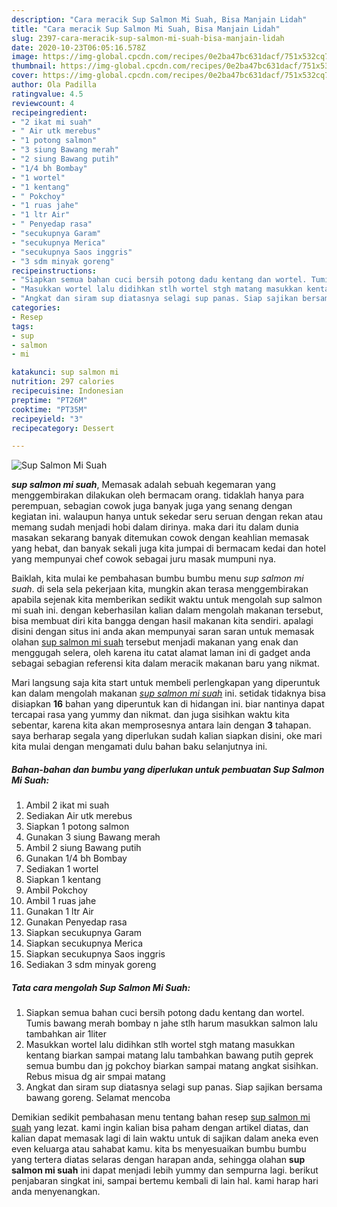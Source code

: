 ```yaml
---
description: "Cara meracik Sup Salmon Mi Suah, Bisa Manjain Lidah"
title: "Cara meracik Sup Salmon Mi Suah, Bisa Manjain Lidah"
slug: 2397-cara-meracik-sup-salmon-mi-suah-bisa-manjain-lidah
date: 2020-10-23T06:05:16.578Z
image: https://img-global.cpcdn.com/recipes/0e2ba47bc631dacf/751x532cq70/sup-salmon-mi-suah-foto-resep-utama.jpg
thumbnail: https://img-global.cpcdn.com/recipes/0e2ba47bc631dacf/751x532cq70/sup-salmon-mi-suah-foto-resep-utama.jpg
cover: https://img-global.cpcdn.com/recipes/0e2ba47bc631dacf/751x532cq70/sup-salmon-mi-suah-foto-resep-utama.jpg
author: Ola Padilla
ratingvalue: 4.5
reviewcount: 4
recipeingredient:
- "2 ikat mi suah"
- " Air utk merebus"
- "1 potong salmon"
- "3 siung Bawang merah"
- "2 siung Bawang putih"
- "1/4 bh Bombay"
- "1 wortel"
- "1 kentang"
- " Pokchoy"
- "1 ruas jahe"
- "1 ltr Air"
- " Penyedap rasa"
- "secukupnya Garam"
- "secukupnya Merica"
- "secukupnya Saos inggris"
- "3 sdm minyak goreng"
recipeinstructions:
- "Siapkan semua bahan cuci bersih potong dadu kentang dan wortel. Tumis bawang merah bombay n jahe stlh harum masukkan salmon lalu tambahkan air 1liter"
- "Masukkan wortel lalu didihkan stlh wortel stgh matang masukkan kentang biarkan sampai matang lalu tambahkan bawang putih geprek semua bumbu dan jg pokchoy biarkan sampai matang angkat sisihkan. Rebus misua dg air smpai matang"
- "Angkat dan siram sup diatasnya selagi sup panas. Siap sajikan bersama bawang goreng. Selamat mencoba"
categories:
- Resep
tags:
- sup
- salmon
- mi

katakunci: sup salmon mi 
nutrition: 297 calories
recipecuisine: Indonesian
preptime: "PT26M"
cooktime: "PT35M"
recipeyield: "3"
recipecategory: Dessert

---
```



![Sup Salmon Mi Suah](https://img-global.cpcdn.com/recipes/0e2ba47bc631dacf/751x532cq70/sup-salmon-mi-suah-foto-resep-utama.jpg)

<b><i>sup salmon mi suah</i></b>, Memasak adalah sebuah kegemaran yang menggembirakan dilakukan oleh bermacam orang. tidaklah hanya para perempuan, sebagian cowok juga banyak juga yang senang dengan kegiatan ini. walaupun hanya untuk sekedar seru seruan dengan rekan atau memang sudah menjadi hobi dalam dirinya. maka dari itu dalam dunia masakan sekarang banyak ditemukan cowok dengan keahlian memasak yang hebat, dan banyak sekali juga kita jumpai di bermacam kedai dan hotel yang mempunyai chef cowok sebagai juru masak mumpuni nya.



Baiklah, kita mulai ke pembahasan bumbu bumbu menu <i>sup salmon mi suah</i>. di sela sela pekerjaan kita, mungkin akan terasa menggembirakan apabila sejenak kita memberikan sedikit waktu untuk mengolah sup salmon mi suah ini. dengan keberhasilan kalian dalam mengolah makanan tersebut, bisa membuat diri kita bangga dengan hasil makanan kita sendiri. apalagi disini dengan situs ini anda akan mempunyai saran saran untuk memasak olahan <u>sup salmon mi suah</u> tersebut menjadi makanan yang enak dan menggugah selera, oleh karena itu catat alamat laman ini di gadget anda sebagai sebagian referensi kita dalam meracik makanan baru yang nikmat.


Mari langsung saja kita start untuk membeli perlengkapan yang diperuntuk kan dalam mengolah makanan <u><i>sup salmon mi suah</i></u> ini. setidak tidaknya bisa disiapkan <b>16</b> bahan yang diperuntuk kan di hidangan ini. biar nantinya dapat tercapai rasa yang yummy dan nikmat. dan juga sisihkan waktu kita sebentar, karena kita akan memprosesnya antara lain dengan <b>3</b> tahapan. saya berharap segala yang diperlukan sudah kalian siapkan disini, oke mari kita mulai dengan mengamati dulu bahan baku selanjutnya ini.

<!--inarticleads1-->

##### Bahan-bahan dan bumbu yang diperlukan untuk pembuatan Sup Salmon Mi Suah:

1. Ambil 2 ikat mi suah
1. Sediakan  Air utk merebus
1. Siapkan 1 potong salmon
1. Gunakan 3 siung Bawang merah
1. Ambil 2 siung Bawang putih
1. Gunakan 1/4 bh Bombay
1. Sediakan 1 wortel
1. Siapkan 1 kentang
1. Ambil  Pokchoy
1. Ambil 1 ruas jahe
1. Gunakan 1 ltr Air
1. Gunakan  Penyedap rasa
1. Siapkan secukupnya Garam
1. Siapkan secukupnya Merica
1. Siapkan secukupnya Saos inggris
1. Sediakan 3 sdm minyak goreng




<!--inarticleads2-->

##### Tata cara mengolah Sup Salmon Mi Suah:

1. Siapkan semua bahan cuci bersih potong dadu kentang dan wortel. Tumis bawang merah bombay n jahe stlh harum masukkan salmon lalu tambahkan air 1liter
1. Masukkan wortel lalu didihkan stlh wortel stgh matang masukkan kentang biarkan sampai matang lalu tambahkan bawang putih geprek semua bumbu dan jg pokchoy biarkan sampai matang angkat sisihkan. Rebus misua dg air smpai matang
1. Angkat dan siram sup diatasnya selagi sup panas. Siap sajikan bersama bawang goreng. Selamat mencoba




Demikian sedikit pembahasan menu tentang bahan resep <u>sup salmon mi suah</u> yang lezat. kami ingin kalian bisa paham dengan artikel diatas, dan kalian dapat memasak lagi di lain waktu untuk di sajikan dalam aneka even even keluarga atau sahabat kamu. kita bs menyesuaikan bumbu bumbu yang tertera diatas selaras dengan harapan anda, sehingga olahan <b>sup salmon mi suah</b> ini dapat menjadi lebih yummy dan sempurna lagi. berikut penjabaran singkat ini, sampai bertemu kembali di lain hal. kami harap hari anda menyenangkan.
